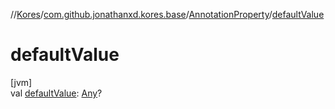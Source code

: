 //[Kores](../../../index.md)/[com.github.jonathanxd.kores.base](../index.md)/[AnnotationProperty](index.md)/[defaultValue](default-value.md)

# defaultValue

[jvm]\
val [defaultValue](default-value.md): [Any](https://kotlinlang.org/api/latest/jvm/stdlib/kotlin/-any/index.html)?
